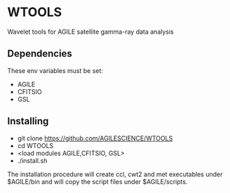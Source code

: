 WTOOLS
======

Wavelet tools for AGILE satellite gamma-ray data analysis

## Dependencies
These env variables must be set:
* AGILE
* CFITSIO
* GSL

## Installing
* git clone https://github.com/AGILESCIENCE/WTOOLS
* cd WTOOLS
* <load modules AGILE,CFITSIO, GSL>
* ./install.sh

The installation procedure will create ccl, cwt2 and met executables under $AGILE/bin and will copy the script files under $AGILE/scripts. 
